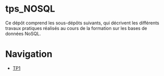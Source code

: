 # tps_NOSQL
Ce dépôt comprend les sous-dépôts suivants, qui décrivent les différents travaux pratiques réalisés au cours de la formation sur les bases de données NoSQL.

# Navigation
- [TP1](./TP1/)